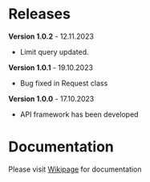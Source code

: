 # Releases

**Version 1.0.2** - 12.11.2023

- Limit query updated.
  
**Version 1.0.1** - 19.10.2023

- Bug fixed in Request class

**Version 1.0.0** - 17.10.2023

- API framework has been developed

# Documentation

Please visit [Wikipage](https://github.com/arwebcs/packapi/wiki) for documentation
